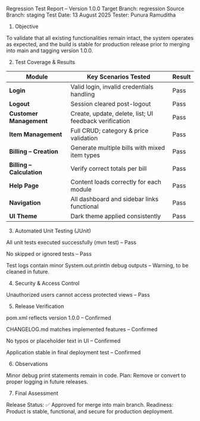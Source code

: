 Regression Test Report – Version 1.0.0
Target Branch: regression
Source Branch: staging
Test Date: 13 August 2025
Tester: Punura Ramuditha


1. Objective

To validate that all existing functionalities remain intact, the system operates as expected, and the build is stable for production release prior to merging into main and tagging version 1.0.0.


2. Test Coverage & Results

| Module                    | Key Scenarios Tested                                   | Result |
|---------------------------|--------------------------------------------------------|--------|
| **Login**                 | Valid login, invalid credentials handling              | Pass   |
| **Logout**                | Session cleared post-logout                            | Pass   |
| **Customer Management**   | Create, update, delete, list; UI feedback verification | Pass   |
| **Item Management**       | Full CRUD; category & price validation                 | Pass   |
| **Billing – Creation**    | Generate multiple bills with mixed item types          | Pass   |
| **Billing – Calculation** | Verify correct totals per bill                         | Pass   |
| **Help Page**             | Content loads correctly for each module                | Pass   |
| **Navigation**            | All dashboard and sidebar links functional             | Pass   |
| **UI Theme**              | Dark theme applied consistently                        | Pass   |



3. Automated Unit Testing (JUnit)

All unit tests executed successfully (mvn test) – Pass

No skipped or ignored tests – Pass

Test logs contain minor System.out.println debug outputs – Warning, to be cleaned in future.


4. Security & Access Control

Unauthorized users cannot access protected views – Pass


5. Release Verification

pom.xml reflects version 1.0.0 – Confirmed

CHANGELOG.md matches implemented features – Confirmed

No typos or placeholder text in UI – Confirmed

Application stable in final deployment test – Confirmed


6. Observations

Minor debug print statements remain in code.
Plan: Remove or convert to proper logging in future releases.


7. Final Assessment

Release Status: ✅ Approved for merge into main branch.
Readiness: Product is stable, functional, and secure for production deployment.